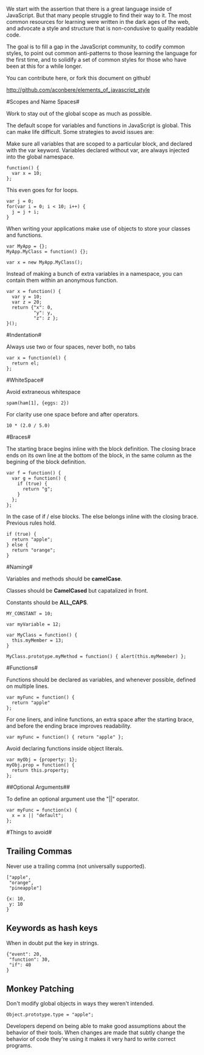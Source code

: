 We start with the assertion that there is a great language inside of JavaScript. But that many people struggle to find their way to it. The most common resources for learning were written in the dark ages of the web, and advocate a style and structure that is non-condusive to quality readable code.

The goal is to fill a gap in the JavaScript community, to codify common styles, to point out common anti-patterns to those learning the language for the first time, and to solidify a set of common styles for those who have been at this for a while longer.

You can contribute here, or fork this document on github!

http://github.com/aconbere/elements_of_javascript_style

#Scopes and Name Spaces#

Work to stay out of the global scope as much as possible.

The default scope for variables and functions in JavaScript is global. This can make life difficult.  Some strategies to avoid issues are:

Make sure all variables that are scoped to a particular block, and declared with the var keyword. Variables declared without var, are always injected into the global namespace.

    function() {
      var x = 10;
    };

This even goes for for loops.

    var j = 0;
    for(var i = 0; i < 10; i++) {
      j = j + i;
    }

When writing your applications make use of objects to store your classes and functions.

    var MyApp = {};
    MyApp.MyClass = function() {};
  
    var x = new MyApp.MyClass();

Instead of making a bunch of extra variables in a namespace, you can contain them within an anonymous function.

    var x = function() {
      var y = 10;
      var z = 20;
      return {"x": 0,
              "y": y,
              "z": z };
    }();

#Indentation#

Always use two or four spaces, never both, no tabs

    var x = function(el) {
      return el;
    };

#WhiteSpace#

Avoid extraneous whitespace

    spam(ham[1], {eggs: 2})

For clarity use one space before and after operators.

    10 * (2.0 / 5.0)

#Braces#

The starting brace begins inline with the block definition. The closing brace
ends on its own line at the bottom of the block, in the same column as the
begining of the block definition.

    var f = function() {
      var g = function() {
        if (true) {
          return "g";
        }
      };
    };

In the case of if / else blocks. The else belongs inline with the closing
brace. Previous rules hold.

    if (true) {
      return "apple";
    } else {
      return "orange";
    }

#Naming#

Variables and methods should be __camelCase__.

Classes should be __CamelCased__ but capatalized in front.

Constants should be __ALL_CAPS__.

    MY_CONSTANT = 10;

    var myVariable = 12;

    var MyClass = function() {
      this.myMember = 13;
    }

    MyClass.prototype.myMethod = function() { alert(this.myMemeber) };

#Functions#

Functions should be declared as variables, and whenever possible, defined on multiple lines.

    var myFunc = function() {
      return "apple"
    };

For one liners, and inline functions, an extra space after the starting brace,
and before the ending brace improves readability.

    var myFunc = function() { return "apple" };

Avoid declaring functions inside object literals.

    var myObj = {property: 1};
    myObj.prop = function() {
      return this.property;
    };

##Optional Arguments##

To define an optional argument use the "||" operator.

    var myFunc = function(x) {
      x = x || "default";
    };

#Things to avoid#

## Trailing Commas ##

Never use a trailing comma (not universally supported).

    ["apple",
     "orange",
     "pineapple"]

    {x: 10,
     y: 10
    }

## Keywords as hash keys ##

When in doubt put the key in strings.

    {"event": 20,
     "function": 30,
     "if": 40
    }

## Monkey Patching ##

Don't modify global objects in ways they weren't intended.

    Object.prototype.type = "apple";

Developers depend on being able to make good assumptions about the behavior of their tools. When changes are made that subtly change the behavior of code they're using  it makes it very hard to write correct programs.

